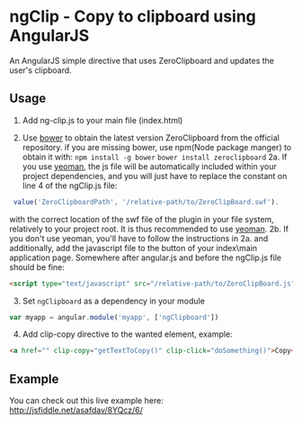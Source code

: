 ngClip - Copy to clipboard using AngularJS
=======

An AngularJS simple directive that uses ZeroClipboard and updates the user's clipboard. 


## Usage
1. Add ng-clip.js to your main file (index.html)

2. Use [bower](http://bower.io) to obtain the latest version ZeroClipboard from the official repository.
if you are missing bower, use npm(Node package manger) to obtain it with:
```npm install -g bower```
```bower install zeroclipboard```
2a. If you use [yeoman](http://yeoman.io/), the js file will be automatically included within your project dependencies, and you will just have to replace the constant on line 4 of the ngClip.js file: 
```javascript
 value('ZeroClipboardPath', '/relative-path/to/ZeroClipBoard.swf').
```
with the correct location of the swf file of the plugin in your file system, relatively to your project root.
It is thus recommended to use [yeoman](http://yeoman.io/).
2b. If you don't use yeoman, you'll have to follow the instructions in 2a. and additionally, add the javascript file to the button of your index\main application page.
Somewhere after angular.js and before the ngClip.js file should be fine:
```html
<script type="text/javascript" src="/relative-path/to/ZeroClipBoard.js"></script>
```
3. Set `ngClipboard` as a dependency in your module
  ```javascript
  var myapp = angular.module('myapp', ['ngClipboard'])
  ```

4. Add clip-copy directive to the wanted element, example:
  ```html
  <a href="" clip-copy="getTextToCopy()" clip-click="doSomething()">Copy</a>
  ```


## Example
You can check out this live example here: http://jsfiddle.net/asafdav/8YQcz/6/
